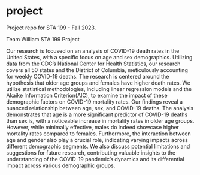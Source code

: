 # project

Project repo for STA 199 - Fall 2023.

Team William
STA 199 Project

Our research is focused on an analysis of COVID-19 death rates in the United States, with a specific focus on age and sex demographics. Utilizing data from the CDC’s National Center for Health Statistics, our research covers all 50 states and the District of Columbia, meticulously accounting for weekly COVID-19 deaths. The research is centered around the hypothesis that older age groups and females have higher death rates. We utilize statistical methodologies, including linear regression models and the Akaike Information Criterion(AIC), to examine the impact of these demographic factors on COVID-19 mortality rates. Our findings reveal a nuanced relationship between age, sex, and COVID-19 deaths. The analysis demonstrates that age is a more significant predictor of COVID-19 deaths than sex is, with a noticeable increase in mortality rates in older age groups. However, while minimally effective, males do indeed showcase higher mortality rates compared to females. Furthermore, the interaction between age and gender also play a crucial role, indicating varying impacts across different demographic segments. We also discuss potential limitations and suggestions for future research, contributing valuable insights to the understanding of the COVID-19 pandemic’s dynamics and its differential impact across various demographic groups.


